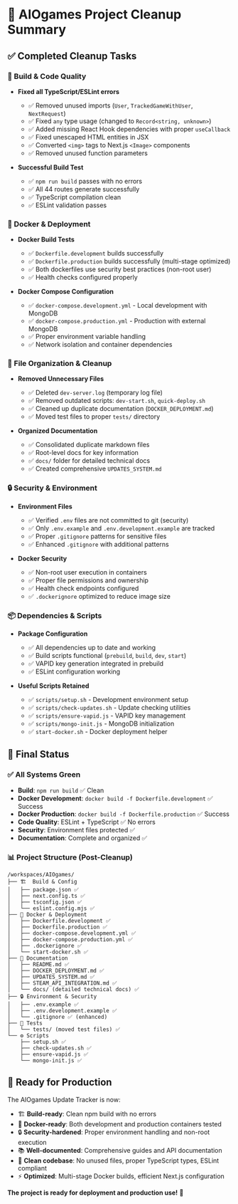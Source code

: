 # 🧹 AIOgames Project Cleanup Summary

## ✅ Completed Cleanup Tasks

### 🔧 Build & Code Quality
- **Fixed all TypeScript/ESLint errors**
  - ✅ Removed unused imports (`User`, `TrackedGameWithUser`, `NextRequest`)
  - ✅ Fixed `any` type usage (changed to `Record<string, unknown>`)
  - ✅ Added missing React Hook dependencies with proper `useCallback`
  - ✅ Fixed unescaped HTML entities in JSX
  - ✅ Converted `<img>` tags to Next.js `<Image>` components
  - ✅ Removed unused function parameters

- **Successful Build Test**
  - ✅ `npm run build` passes with no errors
  - ✅ All 44 routes generate successfully
  - ✅ TypeScript compilation clean
  - ✅ ESLint validation passes

### 🐳 Docker & Deployment
- **Docker Build Tests**
  - ✅ `Dockerfile.development` builds successfully
  - ✅ `Dockerfile.production` builds successfully (multi-stage optimized)
  - ✅ Both dockerfiles use security best practices (non-root user)
  - ✅ Health checks configured properly

- **Docker Compose Configuration**
  - ✅ `docker-compose.development.yml` - Local development with MongoDB
  - ✅ `docker-compose.production.yml` - Production with external MongoDB
  - ✅ Proper environment variable handling
  - ✅ Network isolation and container dependencies

### 📁 File Organization & Cleanup
- **Removed Unnecessary Files**
  - ✅ Deleted `dev-server.log` (temporary log file)
  - ✅ Removed outdated scripts: `dev-start.sh`, `quick-deploy.sh`
  - ✅ Cleaned up duplicate documentation (`DOCKER_DEPLOYMENT.md`)
  - ✅ Moved test files to proper `tests/` directory

- **Organized Documentation**
  - ✅ Consolidated duplicate markdown files
  - ✅ Root-level docs for key information
  - ✅ `docs/` folder for detailed technical docs
  - ✅ Created comprehensive `UPDATES_SYSTEM.md`

### 🔒 Security & Environment
- **Environment Files**
  - ✅ Verified `.env` files are not committed to git (security)
  - ✅ Only `.env.example` and `.env.development.example` are tracked
  - ✅ Proper `.gitignore` patterns for sensitive files
  - ✅ Enhanced `.gitignore` with additional patterns

- **Docker Security**
  - ✅ Non-root user execution in containers
  - ✅ Proper file permissions and ownership
  - ✅ Health check endpoints configured
  - ✅ `.dockerignore` optimized to reduce image size

### 📦 Dependencies & Scripts
- **Package Configuration**
  - ✅ All dependencies up to date and working
  - ✅ Build scripts functional (`prebuild`, `build`, `dev`, `start`)
  - ✅ VAPID key generation integrated in prebuild
  - ✅ ESLint configuration working

- **Useful Scripts Retained**
  - ✅ `scripts/setup.sh` - Development environment setup
  - ✅ `scripts/check-updates.sh` - Update checking utilities
  - ✅ `scripts/ensure-vapid.js` - VAPID key management
  - ✅ `scripts/mongo-init.js` - MongoDB initialization
  - ✅ `start-docker.sh` - Docker deployment helper

## 🎯 Final Status

### ✅ All Systems Green
- **Build**: `npm run build` ✅ Clean
- **Docker Development**: `docker build -f Dockerfile.development` ✅ Success  
- **Docker Production**: `docker build -f Dockerfile.production` ✅ Success
- **Code Quality**: ESLint + TypeScript ✅ No errors
- **Security**: Environment files protected ✅ 
- **Documentation**: Complete and organized ✅

### 📊 Project Structure (Post-Cleanup)
```
/workspaces/AIOgames/
├── 🏗️  Build & Config
│   ├── package.json ✅
│   ├── next.config.ts ✅
│   ├── tsconfig.json ✅
│   └── eslint.config.mjs ✅
├── 🐳 Docker & Deployment
│   ├── Dockerfile.development ✅
│   ├── Dockerfile.production ✅
│   ├── docker-compose.development.yml ✅
│   ├── docker-compose.production.yml ✅
│   ├── .dockerignore ✅
│   └── start-docker.sh ✅
├── 📝 Documentation
│   ├── README.md ✅
│   ├── DOCKER_DEPLOYMENT.md ✅
│   ├── UPDATES_SYSTEM.md ✅
│   ├── STEAM_API_INTEGRATION.md ✅
│   └── docs/ (detailed technical docs) ✅
├── 🔒 Environment & Security
│   ├── .env.example ✅
│   ├── .env.development.example ✅
│   └── .gitignore ✅ (enhanced)
├── 🧪 Tests
│   └── tests/ (moved test files) ✅
└── ⚙️ Scripts
    ├── setup.sh ✅
    ├── check-updates.sh ✅
    ├── ensure-vapid.js ✅
    └── mongo-init.js ✅
```

## 🚀 Ready for Production

The AIOgames Update Tracker is now:
- 🏗️ **Build-ready**: Clean npm build with no errors
- 🐳 **Docker-ready**: Both development and production containers tested
- 🔒 **Security-hardened**: Proper environment handling and non-root execution
- 📚 **Well-documented**: Comprehensive guides and API documentation
- 🧹 **Clean codebase**: No unused files, proper TypeScript types, ESLint compliant
- ⚡ **Optimized**: Multi-stage Docker builds, efficient Next.js configuration

**The project is ready for deployment and production use!** 🎉